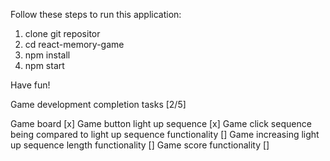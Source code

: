 Follow these steps to run this application:

1. clone git repositor
2. cd react-memory-game
3. npm install
4. npm start

Have fun!

Game development completion tasks [2/5]

Game board [x]
Game button light up sequence [x]
Game click sequence being compared to light up sequence functionality []
Game increasing light up sequence length functionality []
Game score functionality []

